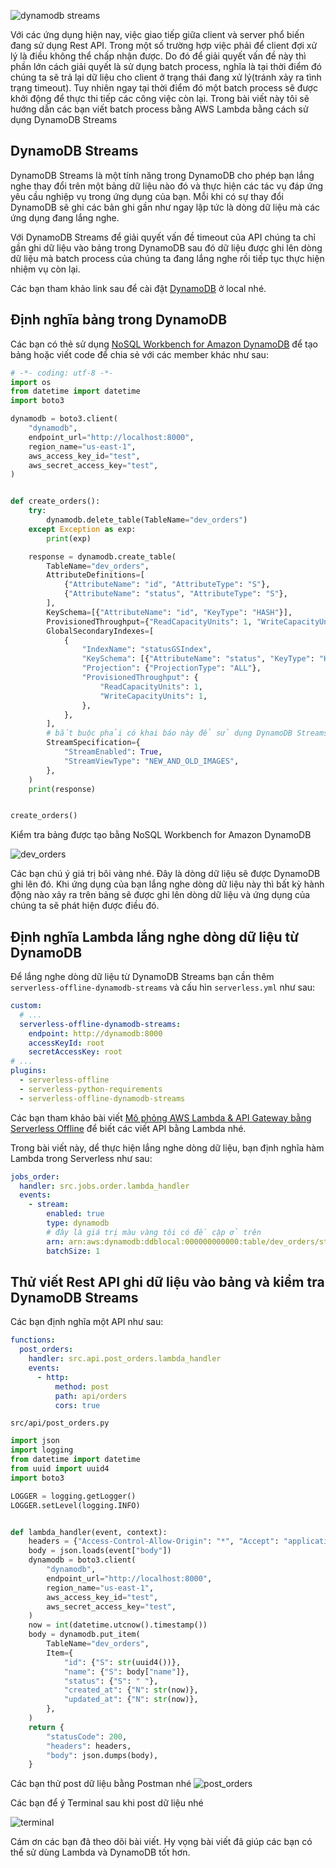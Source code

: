 <!-- ---
title: [AWS] Lambda và DynamoDB Streams không còn khó nữa!
author: Hieu Nguyen
authorURL: https://twitter.com/hieunv8
authorFBID: 100006410080637
--- -->

![dynamodb streams](https://images.unsplash.com/photo-1453503795393-c496eee08c98?ixlib=rb-1.2.1&ixid=eyJhcHBfaWQiOjEyMDd9&auto=format&fit=crop&w=2704&q=80)

Với các ứng dụng hiện nay, việc giao tiếp giữa client và server phổ biến đang sử dụng Rest API. Trong một số trường hợp việc phải để client đợi xử lý là điều không thể chấp nhận được. Do đó để giải quyết vấn đề này thì phần lớn cách giải quyết là sử dụng batch process, nghĩa là tại thời điểm đó chúng ta sẽ trả lại dữ liệu cho client ở trạng thái đang xử lý(tránh xảy ra tình trạng timeout). Tuy nhiên ngay tại thời điểm đó một batch process sẽ được khởi động để thực thi tiếp các công việc còn lại. Trong bài viết này tôi sẽ hướng dẫn các bạn viết batch process bằng AWS Lambda bằng cách sử dụng DynamoDB Streams

## DynamoDB Streams

DynamoDB Streams là một tính năng trong DynamoDB cho phép bạn lắng nghe thay đổi trên một bảng dữ liệu nào đó và thực hiện các tác vụ đáp ứng yêu cầu nghiệp vụ trong ứng dụng của bạn. Mỗi khi có sự thay đổi DynamoDB sẽ ghi các bản ghi gần như ngay lập tức là dòng dữ liệu mà các ứng dụng đang lắng nghe.

Với DynamoDB Streams để giải quyết vấn đề timeout của API chúng ta chỉ gần ghi dữ liệu vào bảng trong DynamoDB sau đó dữ liệu được ghi lên dòng dữ liệu mà batch process của chúng ta đang lắng nghe rồi tiếp tục thực hiện nhiệm vụ còn lại.

Các bạn tham khảo link sau để cài đặt [DynamoDB](docker-docker-vs-vagrant-toi-da-quan-ly-container-nhu-the-nao) ở local nhé.

## Định nghĩa bảng trong DynamoDB

Các bạn có thẻ sử dụng [NoSQL Workbench for Amazon DynamoDB](https://docs.aws.amazon.com/amazondynamodb/latest/developerguide/workbench.settingup.html) để tạo bảng hoặc viết code để chia sẻ với các member khác như sau:

```py
# -*- coding: utf-8 -*-
import os
from datetime import datetime
import boto3

dynamodb = boto3.client(
    "dynamodb",
    endpoint_url="http://localhost:8000",
    region_name="us-east-1",
    aws_access_key_id="test",
    aws_secret_access_key="test",
)


def create_orders():
    try:
        dynamodb.delete_table(TableName="dev_orders")
    except Exception as exp:
        print(exp)

    response = dynamodb.create_table(
        TableName="dev_orders",
        AttributeDefinitions=[
            {"AttributeName": "id", "AttributeType": "S"},
            {"AttributeName": "status", "AttributeType": "S"},
        ],
        KeySchema=[{"AttributeName": "id", "KeyType": "HASH"}],
        ProvisionedThroughput={"ReadCapacityUnits": 1, "WriteCapacityUnits": 1},
        GlobalSecondaryIndexes=[
            {
                "IndexName": "statusGSIndex",
                "KeySchema": [{"AttributeName": "status", "KeyType": "HASH"}],
                "Projection": {"ProjectionType": "ALL"},
                "ProvisionedThroughput": {
                    "ReadCapacityUnits": 1,
                    "WriteCapacityUnits": 1,
                },
            },
        ],
        # bắt buộc phải có khai báo này để sử dụng DynamoDB Streams cho bảng này
        StreamSpecification={
            "StreamEnabled": True,
            "StreamViewType": "NEW_AND_OLD_IMAGES",
        },
    )
    print(response)


create_orders()
```

Kiểm tra bảng được tạo bằng NoSQL Workbench for Amazon DynamoDB

![dev_orders](https://s3-ap-southeast-1.amazonaws.com/techover.storage/wp-content/uploads/2020/03/15150835/Screen-Shot-2020-03-15-at-3.03.57-PM.png)

Các bạn chú ý giá trị bôi vàng nhé. Đây là dòng dữ liệu sẽ được DynamoDB ghi lên đó. Khi ứng dụng của bạn lắng nghe dòng dữ liệu này thì bất kỳ hành động nào xảy ra trên bảng sẽ được ghi lên dòng dữ liệu và ứng dụng của chúng ta sẽ phát hiện được điều đó.

## Định nghĩa Lambda lắng nghe dòng dữ liệu từ DynamoDB

Để lắng nghe dòng dữ liệu từ DynamoDB Streams bạn cần thêm `serverless-offline-dynamodb-streams` và cấu hìn `serverless.yml` như sau:

```yml
custom:
  # ...
  serverless-offline-dynamodb-streams:
    endpoint: http://dynamodb:8000
    accessKeyId: root
    secretAccessKey: root
# ...
plugins:
  - serverless-offline
  - serverless-python-requirements
  - serverless-offline-dynamodb-streams
```

Các bạn tham khảo bài viết [Mô phỏng AWS Lambda & API Gateway bằng Serverless Offline](https://magz.techover.io/2020/03/01/mo-phong-aws-lambda-api-gateway-bang-serverless-offline/) để biết các viết API bằng Lambda nhé.

Trong bài viết này, dể thực hiện lắng nghe dòng dữ liệu, bạn định nghĩa hàm Lambda trong Serverless như sau:

```yml
jobs_order:
  handler: src.jobs.order.lambda_handler
  events:
    - stream:
        enabled: true
        type: dynamodb
        # đây là giá trị màu vàng tôi có đề cập ở trên
        arn: arn:aws:dynamodb:ddblocal:000000000000:table/dev_orders/stream/2020-03-15T07:59:46.532
        batchSize: 1
```

## Thử viết Rest API ghi dữ liệu vào bảng và kiểm tra DynamoDB Streams

Các bạn định nghĩa một API như sau:

```yml
functions:
  post_orders:
    handler: src.api.post_orders.lambda_handler
    events:
      - http:
          method: post
          path: api/orders
          cors: true
```

`src/api/post_orders.py`

```py
import json
import logging
from datetime import datetime
from uuid import uuid4
import boto3

LOGGER = logging.getLogger()
LOGGER.setLevel(logging.INFO)


def lambda_handler(event, context):
    headers = {"Access-Control-Allow-Origin": "*", "Accept": "application/json"}
    body = json.loads(event["body"])
    dynamodb = boto3.client(
        "dynamodb",
        endpoint_url="http://localhost:8000",
        region_name="us-east-1",
        aws_access_key_id="test",
        aws_secret_access_key="test",
    )
    now = int(datetime.utcnow().timestamp())
    body = dynamodb.put_item(
        TableName="dev_orders",
        Item={
            "id": {"S": str(uuid4())},
            "name": {"S": body["name"]},
            "status": {"S": " "},
            "created_at": {"N": str(now)},
            "updated_at": {"N": str(now)},
        },
    )
    return {
        "statusCode": 200,
        "headers": headers,
        "body": json.dumps(body),
    }
```

Các bạn thử post dữ liệu bằng Postman nhé
![post_orders](https://s3-ap-southeast-1.amazonaws.com/techover.storage/wp-content/uploads/2020/03/15160205/Screen-Shot-2020-03-15-at-4.01.11-PM.png)

Các bạn để ý Terminal sau khi post dữ liệu nhé

![terminal](https://s3-ap-southeast-1.amazonaws.com/techover.storage/wp-content/uploads/2020/03/15160339/render1584262789150.gif)

Cám ơn các bạn đã theo dõi bài viết. Hy vọng bài viết đã giúp các bạn có thể sử dùng Lambda và DynamoDB tốt hơn.
